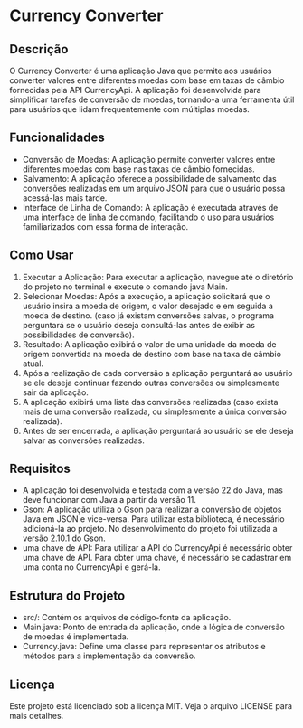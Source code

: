 # Currency Converter
## Descrição
O Currency Converter é uma aplicação Java que permite aos usuários converter valores entre diferentes moedas com base em taxas de câmbio fornecidas pela API CurrencyApi. A aplicação foi desenvolvida para simplificar tarefas de conversão de moedas, tornando-a uma ferramenta útil para usuários que lidam frequentemente com múltiplas moedas.
## Funcionalidades
- Conversão de Moedas: A aplicação permite converter valores entre diferentes moedas com base nas taxas de câmbio fornecidas.
- Salvamento: A aplicação oferece a possibilidade de salvamento das conversões realizadas em um arquivo JSON para que o usuário possa acessá-las mais tarde.
- Interface de Linha de Comando: A aplicação é executada através de uma interface de linha de comando, facilitando o uso para usuários familiarizados com essa forma de interação.
## Como Usar
1. Executar a Aplicação: Para executar a aplicação, navegue até o diretório do projeto no terminal e execute o comando java Main.
2. Selecionar Moedas: Após a execução, a aplicação solicitará que o usuário insira a moeda de origem, o valor desejado  e em seguida a moeda de destino. (caso já existam conversões salvas, o programa perguntará se o usuário deseja consultá-las antes de exibir as possibilidades de conversão).
3. Resultado: A aplicação exibirá o valor de uma unidade da moeda de origem convertida na moeda de destino com base na taxa de câmbio atual.
4. Após a realização de cada conversão a aplicação perguntará ao usuário se ele deseja continuar fazendo outras conversões ou simplesmente sair da aplicação.
5. A aplicação exibirá uma lista das conversões realizadas (caso exista mais de uma conversão realizada, ou simplesmente a única conversão realizada).
6. Antes de ser encerrada, a aplicação perguntará ao usuário se ele deseja salvar as conversões realizadas.
## Requisitos
- A aplicação foi desenvolvida e testada com a versão 22 do Java, mas deve funcionar com Java a partir da versão 11.
- Gson: A aplicação utiliza o Gson para realizar a conversão de objetos Java em JSON e vice-versa. Para utilizar esta biblioteca, é necessário adicioná-la ao projeto. No desenvolvimento do projeto foi utilizada a versão 2.10.1 do Gson.
- uma chave de API: Para utilizar a API do CurrencyApi é necessário obter uma chave de API. Para obter uma chave, é necessário se cadastrar em uma conta no CurrencyApi e gerá-la.
## Estrutura do Projeto
- src/: Contém os arquivos de código-fonte da aplicação.
- Main.java: Ponto de entrada da aplicação, onde a lógica de conversão de moedas é implementada.
- Currency.java: Define uma classe para representar os atributos e métodos para a implementação da conversão.
## Licença
Este projeto está licenciado sob a licença MIT. Veja o arquivo LICENSE para mais detalhes.